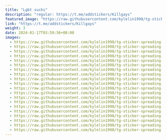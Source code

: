 ```yaml
---
title: "Lgbt sucks"
description: "regular: https://t.me/addstickers/Killgays"
featured_image: "https://raw.githubusercontent.com/kylelin1998/tg-sticker-spreading-worldwide-images/main/img/292c8e63-f7b9-4c71-8560-be228ef18866.jpg"
link: "https://t.me/addstickers/Killgays"
weight: 3
date: 2024-01-17T03:59:56+08:00
images:
  - https://raw.githubusercontent.com/kylelin1998/tg-sticker-spreading-worldwide-images/main/img/292c8e63-f7b9-4c71-8560-be228ef18866.jpg
  - https://raw.githubusercontent.com/kylelin1998/tg-sticker-spreading-worldwide-images/main/img/21a2719a-664d-479e-843a-4362e14b9f90.jpg
  - https://raw.githubusercontent.com/kylelin1998/tg-sticker-spreading-worldwide-images/main/img/7e2b29c4-76a2-4b6f-b6ba-1bfb7bed0197.jpg
  - https://raw.githubusercontent.com/kylelin1998/tg-sticker-spreading-worldwide-images/main/img/08a2743e-0150-40c9-a531-0d88688644bd.jpg
  - https://raw.githubusercontent.com/kylelin1998/tg-sticker-spreading-worldwide-images/main/img/af66f890-cde4-461e-b904-db1e274dfa3c.jpg
  - https://raw.githubusercontent.com/kylelin1998/tg-sticker-spreading-worldwide-images/main/img/6c22d474-e451-43c7-9dad-86fb9108233e.jpg
  - https://raw.githubusercontent.com/kylelin1998/tg-sticker-spreading-worldwide-images/main/img/55b09153-fd2c-468c-9b43-209354b09269.jpg
  - https://raw.githubusercontent.com/kylelin1998/tg-sticker-spreading-worldwide-images/main/img/0534a9b2-fda3-469e-bf78-57a458017db2.jpg
  - https://raw.githubusercontent.com/kylelin1998/tg-sticker-spreading-worldwide-images/main/img/f7f752b7-7f87-4be4-b9cd-f4cd5c13d1e9.jpg
  - https://raw.githubusercontent.com/kylelin1998/tg-sticker-spreading-worldwide-images/main/img/caa15308-c71b-4b6d-950e-b446f647a78d.jpg
  - https://raw.githubusercontent.com/kylelin1998/tg-sticker-spreading-worldwide-images/main/img/9dcac027-2958-49a3-b62d-a084c36237a8.jpg
  - https://raw.githubusercontent.com/kylelin1998/tg-sticker-spreading-worldwide-images/main/img/7a79937b-f534-4485-b9a0-81bb5b8fa43c.jpg
  - https://raw.githubusercontent.com/kylelin1998/tg-sticker-spreading-worldwide-images/main/img/8090abb4-94db-4827-94ec-42aed31d4f3e.jpg
  - https://raw.githubusercontent.com/kylelin1998/tg-sticker-spreading-worldwide-images/main/img/2c6220b9-4a17-40a2-92f9-bd7e70dad383.jpg
  - https://raw.githubusercontent.com/kylelin1998/tg-sticker-spreading-worldwide-images/main/img/cbd2fd0f-c902-4f3f-be7f-838ab1a7e066.jpg
  - https://raw.githubusercontent.com/kylelin1998/tg-sticker-spreading-worldwide-images/main/img/47821c0c-cd8e-4e1d-9502-7e5f3974f6ea.jpg
  - https://raw.githubusercontent.com/kylelin1998/tg-sticker-spreading-worldwide-images/main/img/33b4cfcc-54f5-435f-b70c-b47eb00d7d6a.jpg
  - https://raw.githubusercontent.com/kylelin1998/tg-sticker-spreading-worldwide-images/main/img/852f7b1d-8e45-46a6-a289-ec124f2a389d.jpg
  - https://raw.githubusercontent.com/kylelin1998/tg-sticker-spreading-worldwide-images/main/img/9f78fa79-5b0f-4776-8372-6a688e4e8273.jpg
  - https://raw.githubusercontent.com/kylelin1998/tg-sticker-spreading-worldwide-images/main/img/2f11e6dd-d539-4562-bc19-b3f9420a18ed.jpg
---
```

